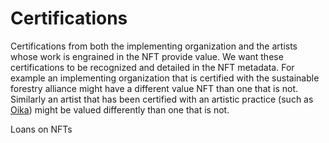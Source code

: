 # Certifications

Certifications from both the implementing organization and the artists whose work is engrained in the NFT provide value. We want these certifications to be recognized and detailed in the NFT metadata. For example an implementing organization that is certified with the sustainable forestry alliance might have a different value NFT than one that is not. Similarly an artist that has been certified with an artistic practice (such as [Oika](https://oika.com)) might be valued differently than one that is not. &#x20;

Loans on NFTs&#x20;
